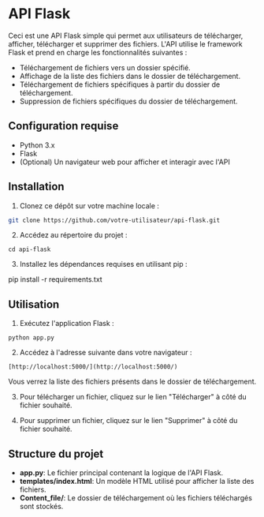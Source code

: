 # API Flask

Ceci est une API Flask simple qui permet aux utilisateurs de télécharger, afficher, télécharger et supprimer des fichiers. L'API utilise le framework Flask et prend en charge les fonctionnalités suivantes :

- Téléchargement de fichiers vers un dossier spécifié.
- Affichage de la liste des fichiers dans le dossier de téléchargement.
- Téléchargement de fichiers spécifiques à partir du dossier de téléchargement.
- Suppression de fichiers spécifiques du dossier de téléchargement.

## Configuration requise

- Python 3.x
- Flask
- (Optional) Un navigateur web pour afficher et interagir avec l'API

## Installation

1. Clonez ce dépôt sur votre machine locale :
```bash
git clone https://github.com/votre-utilisateur/api-flask.git
```
2. Accédez au répertoire du projet :
```
cd api-flask
```

3. Installez les dépendances requises en utilisant pip :

pip install -r requirements.txt


## Utilisation

1. Exécutez l'application Flask :
```
python app.py
```

2. Accédez à l'adresse suivante dans votre navigateur :
```
[http://localhost:5000/](http://localhost:5000/)
```

Vous verrez la liste des fichiers présents dans le dossier de téléchargement.

3. Pour télécharger un fichier, cliquez sur le lien "Télécharger" à côté du fichier souhaité.

4. Pour supprimer un fichier, cliquez sur le lien "Supprimer" à côté du fichier souhaité.

## Structure du projet

- **app.py**: Le fichier principal contenant la logique de l'API Flask.
- **templates/index.html**: Un modèle HTML utilisé pour afficher la liste des fichiers.
- **Content_file/**: Le dossier de téléchargement où les fichiers téléchargés sont stockés.

